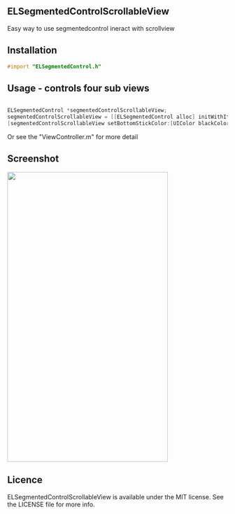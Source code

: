 ## ELSegmentedControlScrollableView
Easy way to use segmentedcontrol ineract with scrollview

## Installation
```Objective-C
#import "ELSegmentedControl.h"
```

## Usage - controls four sub views
```Objective-C

ELSegmentedControl *segmentedControlScrollableView;
segmentedControlScrollableView = [[ELSegmentedControl alloc] initWithItemsContentViews:[NSArray arrayWithObjects:@"view0", @"view1", @"view2", @"view3", nil] delegateParentView:self.view contentViews:[NSMutableArray arrayWithObjects:view0, view1, view2, view3, nil]];
[segmentedControlScrollableView setBottomStickColor:[UIColor blackColor]];
```

Or see the "ViewController.m" for more detail

## Screenshot
<img src="https://cloud.githubusercontent.com/assets/1875330/11113364/44bef170-8957-11e5-97ef-99c6df6037ef.gif" width="367" height="663" />

## Licence
ELSegmentedControlScrollableView is available under the MIT license. See the LICENSE file for more info.
